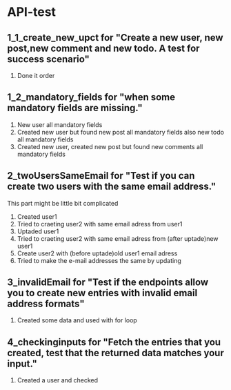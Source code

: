 # API-test

## 1_1_create_new_upct for "Create a new user, new post,new comment and new todo. A test for success scenario"
1) Done it order

## 1_2_mandatory_fields for "when some mandatory fields are missing."
1) New user all mandatory fields
2) Created new user but found new post all mandatory fields also new todo all mandatory fields
3) Created new user, created new post but found new comments all mandatory fields

## 2_twoUsersSameEmail for "Test if you can create two users with the same email address."
This part might be little bit complicated
1) Created user1
2) Tried to craeting user2 with same email adress from user1
3) Uptaded user1 
4) Tried to craeting user2 with same email adress from (after uptade)new user1
5) Create user2 with (before uptade)old user1 email adress
6) Tried to make the e-mail addresses the same by updating

## 3_invalidEmail for "Test if the endpoints allow you to create new entries with invalid email address formats"
1) Created some data and used with for loop

## 4_checkinginputs for "Fetch the entries that you created, test that the returned data matches your input."
1) Created a user and checked 
